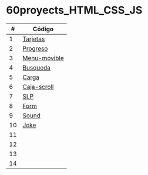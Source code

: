 # 60proyects_HTML_CSS_JS

|  #  | Código |
| --- | --- |
|  1  | [Tarjetas](https://github.com/megagringa/60proyects_HTML_CSS_JS/tree/main/Tarjetas)| 
|  2  | [Progreso](https://github.com/megagringa/60proyects_HTML_CSS_JS/tree/main/Progreso) |
|  3  | [Menu-movible](https://github.com/megagringa/60proyects_HTML_CSS_JS/tree/main/menu-movible)|
|  4  | [Busqueda](https://github.com/megagringa/60proyects_HTML_CSS_JS/tree/main/Busqueda)|
|  5  | [Carga](https://github.com/megagringa/60proyects_HTML_CSS_JS/tree/main/Carga)|
|  6  | [Caja-scroll](https://github.com/megagringa/60proyects_HTML_CSS_JS/tree/main/Caja-scroll)|
|  7  | [SLP](https://github.com/megagringa/60proyects_HTML_CSS_JS/tree/main/SLP)|
|  8  | [Form](https://github.com/megagringa/60proyects_HTML_CSS_JS/tree/main/Form)|
|  9  | [Sound](https://github.com/megagringa/60proyects_HTML_CSS_JS/tree/main/Sound)|
|  10 | [Joke](https://github.com/megagringa/60proyects_HTML_CSS_JS/tree/main/Joke)|
|  11 | []()|
|  12 | []()|
|  13 | []()|
|  14 | []()|

